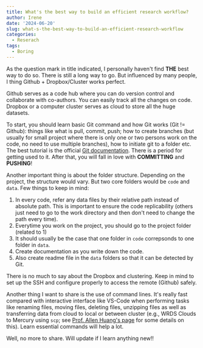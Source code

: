 ```yaml
---
title: What's the best way to build an efficient research workflow?
author: Irene
date: '2024-06-20'
slug: what-s-the-best-way-to-build-an-efficient-research-workflow
categories:
  - Reserach
tags:
  - Boring
---
```


As the question mark in title indicated, I personally haven't find **THE** best way to do so. There is still a long way to go. But influenced by many people, I thing Github + Dropbox/Cluster works perfect.

Github serves as a code hub where you can do version control and collaborate with co-authors. You can easily track all the changes on code. Dropbox or a computer cluster serves as cloud to store all the huge datasets. 

To start, you should learn basic Git command and how Git works (Git != Github): things like what is pull, commit, push; how to create branches (but usually for small project where there is only one or two persons work on the code, no need to use multiple branches), how to initiate git to a folder etc. The best tutorial is the official [Git documentation](https://git-scm.com/). There is a period for getting used to it. After that, you will fall in love with **COMMITTING** and **PUSHING**!

Another important thing is about the folder structure. Depending on the project, the structure would vary. But two core folders would be `code` and `data`. Few things to keep in mind:

1. In every code, refer any data files by their relative path instead of absolute path. This is important to ensure the code replicability (others just need to go to the work directory and then don't need to change the path every time).
2. Everytime you work on the project, you should go to the project folder (related to 1)
3. It should usually be the case that one folder in `code` correpsonds to one folder in `data`.
4. Create documentation as you write down the code. 
5. Also create readme file in the `data` folders so that it can be detected by Git.

There is no much to say about the Dropbox and clustering. Keep in mind to set up the SSH and configure properly to access the remote (Github) safely.

Another thing I want to share is the use of command lines. It's really fast compared with interactive interface like VS-Code when performing tasks like renaming files, moving files, deleting files, unzipping files as well as transferring data from cloud to local or between cluster (e.g., WRDS Clouds to Mercury using `scp`; see [Prof. Allen Huang's page](https://www.allenhuang.org/how-to-efficiently-upload-or-download-large-datasets-from-wrds.html) for some details on this).  Learn essential commands will help a lot.

Well, no more to share. Will update if I learn anything new!!


